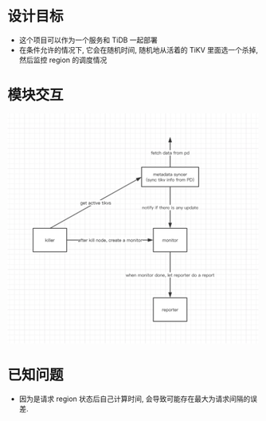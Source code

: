 
# 设计目标

* 这个项目可以作为一个服务和 TiDB 一起部署
* 在条件允许的情况下, 它会在随机时间, 随机地从活着的 TiKV 里面选一个杀掉, 然后监控 region 的调度情况


# 模块交互

![modules](./modules.png)


# 已知问题

* 因为是请求 region 状态后自己计算时间, 会导致可能存在最大为请求间隔的误差.
